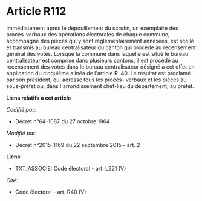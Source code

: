 # Article R112

Immédiatement après le dépouillement du scrutin, un exemplaire des procès-verbaux des opérations électorales de chaque
commune, accompagné des pièces qui y sont réglementairement annexées, est scellé et transmis au bureau centralisateur du
canton qui procède au recensement général des votes. Lorsque la commune dans laquelle est situé le bureau centralisateur est
comprise dans plusieurs cantons, il est procédé au recensement des votes dans le bureau centralisateur désigné à cet effet en
application du cinquième alinéa de l'article R. 40. Le résultat est proclamé par son président, qui adresse tous les procès-
verbaux et les pièces au sous-préfet ou, dans l'arrondissement chef-lieu du département, au préfet.

**Liens relatifs à cet article**

_Codifié par_:

  - Décret n°64-1087 du 27 octobre 1964

_Modifié par_:

  - Décret n°2015-1169 du 22 septembre 2015 - art. 2

**Liens**:

  - TXT_ASSOCIE: Code électoral - art. L221 (V)

_Cite_:

  - Code électoral - art. R40 (V)
